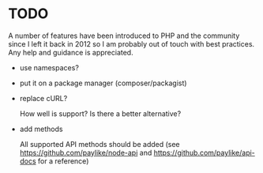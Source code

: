 # TODO

A number of features have been introduced to PHP and the community since I
left it back in 2012 so I am probably out of touch with best practices. Any
help and guidance is appreciated.

- use namespaces?
- put it on a package manager (composer/packagist)
- replace cURL?

	How well is support? Is there a better alternative?

- add methods

	All supported API methods should be added (see
	https://github.com/paylike/node-api and
	https://github.com/paylike/api-docs for a reference)

